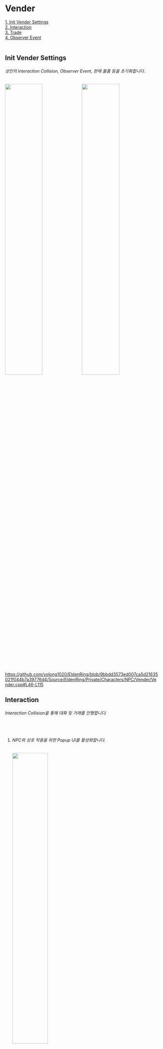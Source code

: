 # Vender
[1. Init Vender Settings](#Init-Vender-Settings)   
[2. Interaction](#Interaction)   
[3. Trade](#Trade)   
[4. Observer Event](#Observer-Event)   
</br>


## Init Vender Settings
###### 상인의 Interaction Collision, Observer Event, 판매 물품 등을 초기화합니다.   
<img src="https://github.com/yolong1020/EldenRing/assets/87303898/dfe59b0a-b98f-4906-bba8-4e8223f5d269" width="49.5%" height="49.5%"></img>
<img src="https://github.com/yolong1020/EldenRing/assets/87303898/9f752ea2-e3f4-4309-b036-6d80032d9c9e" width="49.5%" height="49.5%"></img>
https://github.com/yolong1020/EldenRing/blob/9bbdd3573ed007ca5d21635021f044b7a39776d4/Source/EldenRing/Private/Characters/NPC/Vender/Vender.cpp#L46-L115 </br>


## Interaction
###### Interaction Collision을 통해 대화 및 거래를 진행합니다.   
</br>

  1. ###### NPC와 상호 작용을 위한 Popup UI를 활성화합니다.
     <img src="https://github.com/yolong1020/EldenRing/assets/87303898/6efc4ede-907a-4875-8b25-da10796d3b4a" width="49.5%" height="49.5%"></img>
     https://github.com/yolong1020/EldenRing/blob/76c15adfad13dc543afc0a4e612eebef0dde77ae/Source/EldenRing/Private/Characters/NPC/Vender/Vender.cpp#L222-L233
     https://github.com/yolong1020/EldenRing/blob/fcfc4de0477e09a17c3777194dfb107fd6432348/Source/EldenRing/Private/System/NPCInteractionManager.cpp#L26-L42
     https://github.com/yolong1020/EldenRing/blob/fcfc4de0477e09a17c3777194dfb107fd6432348/Source/EldenRing/Private/UI/PopUp/InteractionPopUp.cpp#L22-L61 </br>
  2. ###### 사용자 조작이 감지되면 상인에게 등록된 연출 카메라로 전환을 실행 후 다이얼로그를 활성화합니다.
     <img src="https://github.com/yolong1020/EldenRing/assets/87303898/9c573ec3-36d4-4a66-8731-ca63ba4789d0" width="49.5%" height="49.5%"></img>
     <img src="https://github.com/yolong1020/EldenRing/assets/87303898/a52f015d-b491-4b1e-a8c0-30b303e7bc5b" width="49.5%" height="49.5%"></img>
     https://github.com/yolong1020/EldenRing/blob/6b38e1c98a77f94b902d5b61e34b656e4f60da7f/Source/EldenRing/Private/UI/PopUp/InteractionPopUp.cpp#L99-L112
     https://github.com/yolong1020/EldenRing/blob/06d5ac00a61008476953dfcb67f150318bbdba29/Source/EldenRing/Private/System/NPCInteractionManager.cpp#L112-L136

     1. ###### StartCommunicate는 오직 NPC와 대화만을 시작하기 위한 함수입니다.
        https://github.com/yolong1020/EldenRing/blob/06d5ac00a61008476953dfcb67f150318bbdba29/Source/EldenRing/Private/System/NPCInteractionManager.cpp#L77-L92
        
     2. ###### StartOptionCommunicate는 NPC와 대화뿐만 아니라 여러 기능이 포함된 상호 작용을 시작하기 위한 함수입니다.
        https://github.com/yolong1020/EldenRing/blob/06d5ac00a61008476953dfcb67f150318bbdba29/Source/EldenRing/Private/System/NPCInteractionManager.cpp#L94-L110

  3. ###### 상대 캐릭터가 무기를 손에 착용 중이라면 NPC는 위협받는 상황의 다이얼로그를 출력합니다.</br>무기를 착용하지 않았다면 마지막 다이얼로그를 기점으로 대화가 진행됩니다.
     <img src="https://github.com/yolong1020/EldenRing/assets/87303898/7d8503c8-55ca-4466-b824-d71b7ef88f61" width="49.5%" height="49.5%"></img>
     <img src="https://github.com/yolong1020/EldenRing/assets/87303898/2185ea4f-27c2-4f8b-a0fb-4e8bd68fdb94" width="49.5%" height="49.5%"></img>
     https://github.com/yolong1020/EldenRing/blob/7454685f6f5655769f78f88afbd5babf3fad7702/Source/EldenRing/Private/UI/Communicate/CommunicateCallOut.cpp#L62-L97 </br>

  4. ###### 사용자 조작으로 다이얼로그가 업데이트되면 현재 다이얼로그에 명시된 Options로부터 테이블에서 차기 다이얼로그를 찾아 대화를 갱신합니다.</br>Trigger Event가 활성되어 있고 Event Functions에 기능이 있다면 순차적으로 기능을 실행합니다.
     <img src="https://github.com/yolong1020/EldenRing/assets/87303898/ccf07354-3210-4566-a590-28fa1327a9ea"></img>
     https://github.com/yolong1020/EldenRing/blob/79a67115117f06931986e3c4eb5f9c3bfc287220/Source/EldenRing/Private/UI/Communicate/CommunicateCallOut.cpp#L39-L60
     https://github.com/yolong1020/EldenRing/blob/79a67115117f06931986e3c4eb5f9c3bfc287220/Source/EldenRing/Private/UI/Communicate/CommunicateCallOut.cpp#L133-L162 </br>

  5. ###### 다이얼로그 데이터에 Button Type이 명시되었고 Event Function으로 SelectOption이 있는 경우라면 Select Popup을 활성하고 각 버튼에 기능을 바인딩합니다.
     <img src="https://github.com/yolong1020/EldenRing/assets/87303898/e2b25780-a6f4-477b-bb0f-0145871bb102" width="49.5%" height="49.5%"></img>
     https://github.com/yolong1020/EldenRing/blob/79a67115117f06931986e3c4eb5f9c3bfc287220/Source/EldenRing/Private/UI/Communicate/CommunicateCallOut.cpp#L188-L201
     https://github.com/yolong1020/EldenRing/blob/f00b6884414a0925be8a92609950e9f87d553c32/Source/EldenRing/Private/System/NPCInteractionManager.cpp#L51-L74
     https://github.com/yolong1020/EldenRing/blob/acee9a4b3f1c631e0e61c76854ab00efe662585a/Source/EldenRing/Private/UI/PopUp/SelectionPopUp.cpp#L56-L86 </br>

     
## Trade
###### Trade Manager를 통해 거래창을 활성화하고 상인이 가진 판매 물품들을 UI에 등록합니다.</br>[Trade에 대한 상세 내용은 여기에서 확인할 수 있습니다.](https://github.com/yolong1020/EldenRing/blob/main/Overviews/UI/Trade/Trade.md)
<img src="https://github.com/yolong1020/EldenRing/assets/87303898/993eee19-f933-416c-81b1-2566d4fdc047" width="49.5%" height="49.5%"></img>   
https://github.com/yolong1020/EldenRing/blob/ed11ad611e3bb18e52de447d6298a00c52477770/Source/EldenRing/Private/UI/Communicate/CommunicateCallOut.cpp#L203-L214
https://github.com/yolong1020/EldenRing/blob/ed11ad611e3bb18e52de447d6298a00c52477770/Source/EldenRing/Private/System/TradeManager.cpp#L18-L46 </br>


## Observer Event
###### 특정 상황에 대해 등록된 Observer Event를 통하여 상인을 이동시키고 마지막 다이얼로그를 변경합니다.
<img src="https://github.com/yolong1020/EldenRing/assets/87303898/d7634f0b-4989-4d5a-b8c0-9f540a5aeb98" width="49.5%" height="49.5%"></img>
https://github.com/yolong1020/EldenRing/blob/dabd8129d746f36959fbded0c68a4d6e132cfec6/Source/EldenRing/Private/FieldObject/Interactable/Bonefire.cpp#L50-L71
https://github.com/yolong1020/EldenRing/blob/800d0838f0fd4e904f75e179c47b8c0c04dd9e1f/Source/EldenRing/Private/Characters/NPC/Vender/Vender.cpp#L197-L215 </br>
